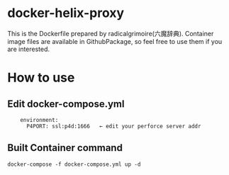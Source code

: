 # docker-helix-proxy

This is the Dockerfile prepared by radicalgrimoire(六魔辞典).
Container image files are available in GithubPackage, so feel free to use them if you are interested.

# How to use

## Edit docker-compose.yml

```
    environment:
      P4PORT: ssl:p4d:1666   ← edit your perforce server addr
```

## Built Container command

```
docker-compose -f docker-compose.yml up -d
```

